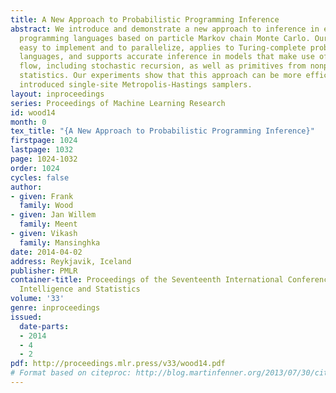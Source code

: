 ```yaml
---
title: A New Approach to Probabilistic Programming Inference
abstract: We introduce and demonstrate a new approach to inference in expressive probabilistic
  programming languages based on particle Markov chain Monte Carlo. Our approach is
  easy to implement and to parallelize, applies to Turing-complete probabilistic programming
  languages, and supports accurate inference in models that make use of complex control
  flow, including stochastic recursion, as well as primitives from nonparametric Bayesian
  statistics. Our experiments show that this approach can be more efficient than previously
  introduced single-site Metropolis-Hastings samplers.
layout: inproceedings
series: Proceedings of Machine Learning Research
id: wood14
month: 0
tex_title: "{A New Approach to Probabilistic Programming Inference}"
firstpage: 1024
lastpage: 1032
page: 1024-1032
order: 1024
cycles: false
author:
- given: Frank
  family: Wood
- given: Jan Willem
  family: Meent
- given: Vikash
  family: Mansinghka
date: 2014-04-02
address: Reykjavik, Iceland
publisher: PMLR
container-title: Proceedings of the Seventeenth International Conference on Artificial
  Intelligence and Statistics
volume: '33'
genre: inproceedings
issued:
  date-parts:
  - 2014
  - 4
  - 2
pdf: http://proceedings.mlr.press/v33/wood14.pdf
# Format based on citeproc: http://blog.martinfenner.org/2013/07/30/citeproc-yaml-for-bibliographies/
---
```

